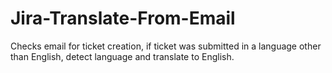 # Jira-Translate-From-Email
Checks email for ticket creation, if ticket was submitted in a language other than English, detect language and translate to English.
